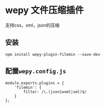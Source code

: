 # wepy 文件压缩插件

支持css，xml，json的压缩

## 安装

```
npm install wepy-plugin-filemin --save-dev
```

## 配置`wepy.config.js`

```
module.exports.plugins = {
    'filemin': {
        filter: /\.(json|wxml|xml)$/
    }
};
```